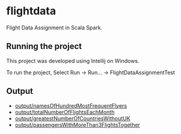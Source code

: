 # flightdata

Flight Data Assignment in Scala Spark.

## Running the project

This project was developed using Intellij on Windows.

To run the project, Select Run -> Run... -> FlightDataAssignmentTest

## Output

* [output/namesOfHundredMostFrequentFlyers](./output/namesOfHundredMostFrequentFlyers)
* [output/totalNumberOfFlightsEachMonth](./output/totalNumberOfFlightsEachMonth)
* [output/greatestNumberOfCountriesWithoutUK](./output/greatestNumberOfCountriesWithoutUK)
* [output/passengersWithMoreThan3FlightsTogether](./output/passengersWithMoreThan3FlightsTogether)

